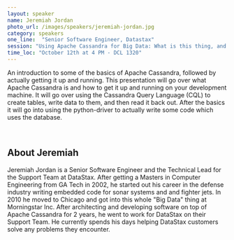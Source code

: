 ```yaml
---
layout: speaker
name: Jeremiah Jordan
photo_url: /images/speakers/jeremiah-jordan.jpg
category: speakers
one_line:  "Senior Software Engineer, Datastax"
session: "Using Apache Cassandra for Big Data: What is this thing, and how do I use it?"
time_loc: "October 12th at 4 PM - DCL 1320"
---
```




An introduction to some of the basics of Apache Cassandra, followed by actually getting it up and running. This presentation will go over what Apache Cassandra is and how to get it up and running on your development machine. It will go over using the Cassandra Query Language (CQL) to create tables, write data to them, and then read it back out. After the basics it will go into using the python-driver to actually write some code which uses the database.

<br/>

## About Jeremiah
Jeremiah Jordan is a Senior Software Engineer and the Technical Lead
for the Support Team at DataStax.  After getting a Masters in Computer
Engineering from GA Tech in 2002, he started out his career in the
defense industry writing embedded code for sonar systems and and
fighter jets.  In 2010 he moved to Chicago and got into this whole
"Big Data" thing at Morningstar Inc.  After architecting and
developing software on top of Apache Cassandra for 2 years, he went to
work for DataStax on their Support Team.  He currently spends his days
helping DataStax customers solve any problems they encounter.

